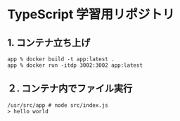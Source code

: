 # TypeScript 学習用リポジトリ

## 1. コンテナ立ち上げ

```
app % docker build -t app:latest .
app % docker run -itdp 3002:3002 app:latest
```

## ２. コンテナ内でファイル実行

```
/usr/src/app # node src/index.js
> hello world
```
